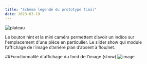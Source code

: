 ```yaml
---
title: "Schéma légendé du prototype final"
date: 2023-03-19
---
```


![plateau](https://user-images.githubusercontent.com/63614882/226998068-e9679749-9540-46d7-8a15-ae7c766708ab.png)

Le bouton hint et la mini caméra permettent d’avoir un indice sur l'emplacement d'une pièce en particulier.
Le slider show qui module l’affichage de l’image d’arrière plan d’absent à flou/net.

##Fonctionnalité d'affichage du fond de l'image (show)
![image](https://user-images.githubusercontent.com/63614882/226998481-16031bd5-06b5-423f-9624-bdcec65f5740.png)
